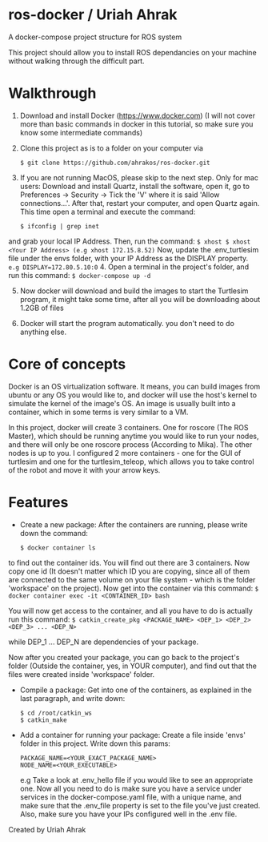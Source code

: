 # ros-docker / Uriah Ahrak
A docker-compose project structure for ROS system

This project should allow you to install ROS dependancies on your machine without 
walking through the difficult part.

# Walkthrough
1. Download and install Docker (https://www.docker.com) (I will not cover more than basic commands in docker in this tutorial,
so make sure you know some intermediate commands)

2. Clone this project as is to a folder on your computer via
    ```
    $ git clone https://github.com/ahrakos/ros-docker.git
    ```
    
3. If you are not running MacOS, please skip to the next step. Only for mac users: Download and install Quartz,
install the software, open it, go to Preferences -> Security -> Tick the 'V' where it is said 'Allow connections...'.
After that, restart your computer, and open Quartz again. This time open a terminal and execute the command:
    ```
    $ ifconfig | grep inet
    ```
and grab your local IP Address. Then, run the command:
    ```
    $ xhost
    $ xhost <Your IP Address> (e.g xhost 172.15.8.52)
    ```
Now, update the .env_turtlesim file under the envs folder, with your IP Address as the DISPLAY property.
    ```
    e.g DISPLAY=172.80.5.10:0
    ```
4. Open a terminal in the project's folder, and run this command:
    ```
    $ docker-compose up -d
    ```
    
5. Now docker will download and build the images to start the Turtlesim program, it might take some time,
after all you will be downloading about 1.2GB of files

6. Docker will start the program automatically. you don't need to do anything else.

# Core of concepts
Docker is an OS virtualization software. It means, you can build images from ubuntu or any OS you would like to,
and docker will use the host's kernel to simulate the kernel of the image's OS. An image is usually built into a container,
which in some terms is very similar to a VM.

In this project, docker will create 3 containers. One for roscore (The ROS Master), which should be running anytime you would
like to run your nodes, and there will only be one roscore process (According to Mika).
The other nodes is up to you. I configured 2 more containers - one for the GUI of turtlesim and one for the turtlesim_teleop,
which allows you to take control of the robot and move it with your arrow keys.

# Features

- Create a new package: After the containers are running, please write down the command:
    ```
    $ docker container ls
    ```
to find out the container ids. You will find out there are 3 containers.
Now copy one id (It doesn't matter which ID you are copying, since all of them are connected to the same volume on your
file system - which is the folder 'workspace' on the project).
Now get into the container via this command:
    ```
    $ docker container exec -it <CONTAINER_ID> bash
    ```
    
You will now get access to the container, and all you have to do is actually run this command:
    ```
    $ catkin_create_pkg <PACKAGE_NAME> <DEP_1> <DEP_2> <DEP_3> ... <DEP_N>
    ```
    
while DEP_1 ... DEP_N are dependencies of your package.

Now after you created your package, you can go back to the project's folder (Outside the container, yes, in YOUR computer),
and find out that the files were created inside 'workspace' folder.


- Compile a package: Get into one of the containers, as explained in the last paragraph, and write down:
    ```
    $ cd /root/catkin_ws
    $ catkin_make
    ```
    
- Add a container for running your package: Create a file inside 'envs' folder in this project. Write down this params:
    ```
    PACKAGE_NAME=<YOUR_EXACT_PACKAGE_NAME>
    NODE_NAME=<YOUR_EXECUTABLE>
    ```
    
    e.g Take a look at .env_hello file if you would like to see an appropriate one.
    Now all you need to do is make sure you have a service under services in the docker-compose.yaml file,
    with a unique name, and make sure that the .env_file property is set to the file you've just created.
    Also, make sure you have your IPs configured well in the .env file.


Created by Uriah Ahrak
